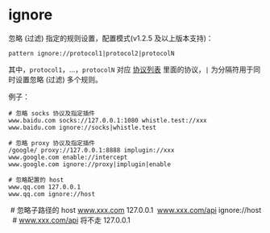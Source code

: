 # ignore

忽略 (过滤) 指定的规则设置，配置模式(v1.2.5 及以上版本支持)：

	pattern ignore://protocol1|protocol2|protocolN

其中，`protocol1`，...，`protocolN` 对应 [协议列表](../rules/.md) 里面的协议，`|` 为分隔符用于同时设置忽略 (过滤) 多个规则。

例子：

	# 忽略 socks 协议及指定插件
	www.baidu.com socks://127.0.0.1:1080 whistle.test://xxx
	www.baidu.com ignore://socks|whistle.test

	# 忽略 proxy 协议及指定插件
	/google/ proxy://127.0.0.1:8888 implugin://xxx
	www.google.com enable://intercept
	www.google.com ignore://proxy|implugin|enable

	# 忽略配置的 host
	www.qq.com 127.0.0.1
	www.qq.com ignore://host

  # 忽略子路径的 host
  www.xxx.com 127.0.0.1
  www.xxx.com/api ignore://host   # www.xxx.com/api 将不走 127.0.0.1
